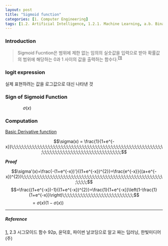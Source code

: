 ```yaml
---
layout: post
title: "Sigmoid function"
categories: [1. Computer Engineering]
tags: [1.2. Artificial Intelligence, 1.2.1. Machine Learning, a.b. Binary Decision]
---
```


### Introduction

> Sigmoid Fucntion은 범위에 제한 없는 임의의 실숫값을 입력으로 받아 확률값의 범위에 해당하는 0과 1 사이의 값을 출력하는 함수다.<sup><a href="#footnote_1_1" name="footnote_1_2">[1]</a></sup>

### logit expression

실제 표현하려는 값을 로그값으로 대신 나타낸 것

### Sign of Sigmoid Function

$$\sigma(x)\;\;\;\;\;\;\;\;\;\;\;\;\;\;\;\;\;\;\;\;\;\;\;\;\;\;\;\;\;\;\;\;\;\;\;\;\;\;\;\;\;\;\;\;\;\;\;\;\;\;\;\;\;\;\;\;\;\;\;\;\;\;\;\;\;\;\;\;\;\;\;\;\;\;\;\;\;\;\;\;\;\;\;\;\;\;\;\;\;\;\;\;\;\;\;\;\;\;\;\;\;\;\;\;$$

### Computation

[Basic Derivative function](https://maizer2.github.io/2.%20mathematics/2022/05/28/Derivative.html)

$$\sigma(x) = \frac{1}{1+e^{-x}}\;\;\;\;\;\;\;\;\;\;\;\;\;\;\;\;\;\;\;\;\;\;\;\;\;\;\;\;\;\;\;\;\;\;\;\;\;\;\;\;\;\;\;\;\;\;\;\;\;\;\;\;\;\;\;\;\;\;\;\;\;\;\;\;\;\;\;\;\;\;\;\;\;\;\;\;\;\;\;\;\;\;\;\;\;\;\;\;$$

***Proof***

$$\sigma'(x)=\frac{-(1+e^{-x})'}{(1+e^{-x})^{2}}=\frac{e^{-x}}{(a+e^{-x})^{2}}\;\;\;\;\;\;\;\;\;\;\;\;\;\;\;\;\;\;\;\;\;\;\;\;\;\;\;\;\;\;\;\;\;\;\;\;\;\;\;\;\;\;\;\;\;\;\;\;\;\;\;\;\;\;\;\;\;\;$$
$$=\frac{(1+e^{-x})-1}{(1+e^{-x})^{2}}=\frac{1}{1+e^{-x}}\left(1-\frac{1}{1+e^{-x}}\right)\;\;\;\;\;\;\;\;\;\;\;\;\;\;\;\;\;\;\;\;\;\;\;\;\;\;\;$$
$$=\sigma(x)(1-\sigma(x))\;\;\;\;\;\;\;\;\;\;\;\;\;\;\;\;\;\;\;\;\;\;\;\;\;\;\;\;\;\;\;\;\;\;\;\;\;\;\;\;\;\;\;\;\;\;\;\;\;\;\;\;\;\;\;\;\;\;\;\;\;\;\;\;\;\;\;$$

---

##### Reference

<a href="#footnote_1_2" name="footnote_1_1">1.</a> 2.3 시그모이드 함수 92p, 윤덕호, 파이썬 날코딩으로 알고 짜는 딥러닝,  한빛미디어(주)